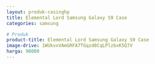 ```yaml
---
layout: produk-casinghp
title: Elemental Lord Samsung Galaxy S9 Case
categories: samsung

# Produk
product-title: Elemental Lord Samsung Galaxy S9 Case
image-drive: 1WUkvxVAmGRFA7TGqzd8CqLPlzbxK5Q7V
harga: 90000
---
```


